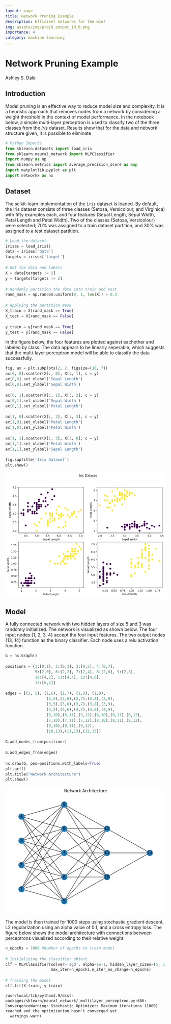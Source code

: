 ```yaml
---
layout: page
title: Network Pruning Example
description: Efficient networks for the win!
img: assets/img/proj9_output_10_0.png
importance: 4
category: machine learning
---
```


# Network Pruning Example

Ashley S. Dale

## Introduction

Model pruning is an effective way to reduce model size and complexity.  It is a heuristic approach that removes nodes from a network by considering a weight threshold in the context of model performance.  In the notebook below, a simple multi-layer perceptron is used to classify two of the three classes from the *Iris* dataset.  Results show that for the data and network structure given, it is possible to eliminate


```python
# Python Imports
from sklearn.datasets import load_iris
from sklearn.neural_network import MLPClassifier
import numpy as np
from sklearn.metrics import average_precision_score as map
import matplotlib.pyplot as plt
import networkx as nx
```

## Dataset
The scikit-learn implementation of the ```iris``` dataset is loaded.  By default, the Iris dataset consists of three classes (Setosa, Versicolour, and Virginica) with fifty examples each, and four features (Sepal Length, Sepal Width, Petal Length and Petal Width).  Two of the classes (Setosa, Versicolour) were selected; 70% was assigned to a train dataset partition, and 30% was assigned to a test dataset partition.


```python
# Load the dataset
irises = load_iris()
data = irises['data']
targets = irises['target']

# Get the data and labels
X = data[targets != 2]
y = targets[targets != 2]

# Randomly partition the data into train and test
rand_mask = np.random.uniform(0, 1, len(X)) > 0.3

# Applying the partition mask
X_train = X[rand_mask == True]
X_test = X[rand_mask == False]

y_train = y[rand_mask == True]
y_test = y[rand_mask == False]
```

In the figure below, the four features are plotted against eachother and labeled by class.  The data appears to be linearly seperable, which suggests that the multi-layer perceptron model will be able to classify the data successfully.


```python
fig, ax = plt.subplots(2, 2, figsize=(10, 7))
ax[0, 0].scatter(X[:, 0], X[:, 1], c = y)
ax[0,0].set_xlabel('Sepal Length')
ax[0,0].set_ylabel('Sepal Width')

ax[0, 1].scatter(X[:, 1], X[:, 2], c = y)
ax[0,1].set_xlabel('Sepal Width')
ax[0,1].set_ylabel('Petal Length')

ax[1, 0].scatter(X[:, 2], X[:, 3], c = y)
ax[1,0].set_xlabel('Petal Length')
ax[1,0].set_ylabel('Petal Width')

ax[1, 1].scatter(X[:, 3], X[:, 0], c = y)
ax[1,1].set_xlabel('Petal Width')
ax[1,1].set_ylabel('Sepal Length')

fig.suptitle('Iris Dataset')
plt.show()
```


    
![png](assets/img/proj9_output_5_0.png)
    


## Model

A fully connected network with two hidden layers of size 5 and 3 was randomly initialized.  The network is visualized as shown below.  The four input nodes {1, 2, 3, 4} accept the four input features.  The two output nodes {13, 14} function as the binary classifier.  Each node uses a relu activation function.


```python
G = nx.Graph()

positions = {1:[0,1], 2:[0,3], 3:[0,5], 4:[0,7],
             5:[2,0], 6:[2,2], 7:[2,4], 8:[2,6], 9:[2,8],
             10:[4,2], 11:[4,4], 12:[4,6],
             13:[6,4]}

edges = [(1, 5), (1,6), (1,7), (1,8), (1,9),
                  (2,5),(2,6),(2,7),(2,8),(2,9),
                  (3,5),(3,6),(3,7),(3,8),(3,9),
                  (4,5),(4,6),(4,7),(4,8),(4,9),
                  (5,10),(5,11),(5,12),(6,10),(6,11),(6,12),
                  (7,10),(7,11),(7,12),(8,10),(8,11),(8,12),
                  (9,10),(9,11),(9,12),
                  (10,13),(11,13),(12,13)]

G.add_nodes_from(positions)

G.add_edges_from(edges)

nx.draw(G, pos=positions,with_labels=True)
plt.gcf()
plt.title("Network Architecture")
plt.show()
```


    
![png](assets/img/proj9_output_7_0.png)
    


The model is then trained for 1000 steps using stochastic gradient descent, L2 regularization using an alpha value of 0.1, and a cross entropy loss.  The figure below shows the model architecture with connections between perceptrons visualized according to their relative weight.


```python
n_epochs = 1000 #Number of epochs to train model

# Initializing the classifier object
clf = MLPClassifier(solver='sgd', alpha=1e-1, hidden_layer_sizes=(5, 3),
                    max_iter=n_epochs,n_iter_no_change=n_epochs)

# Training the model
clf.fit(X_train, y_train)
```

    /usr/local/lib/python3.9/dist-packages/sklearn/neural_network/_multilayer_perceptron.py:686: ConvergenceWarning: Stochastic Optimizer: Maximum iterations (1000) reached and the optimization hasn't converged yet.
      warnings.warn(





<style>#sk-container-id-3 {color: black;background-color: white;}#sk-container-id-3 pre{padding: 0;}#sk-container-id-3 div.sk-toggleable {background-color: white;}#sk-container-id-3 label.sk-toggleable__label {cursor: pointer;display: block;width: 100%;margin-bottom: 0;padding: 0.3em;box-sizing: border-box;text-align: center;}#sk-container-id-3 label.sk-toggleable__label-arrow:before {content: "▸";float: left;margin-right: 0.25em;color: #696969;}#sk-container-id-3 label.sk-toggleable__label-arrow:hover:before {color: black;}#sk-container-id-3 div.sk-estimator:hover label.sk-toggleable__label-arrow:before {color: black;}#sk-container-id-3 div.sk-toggleable__content {max-height: 0;max-width: 0;overflow: hidden;text-align: left;background-color: #f0f8ff;}#sk-container-id-3 div.sk-toggleable__content pre {margin: 0.2em;color: black;border-radius: 0.25em;background-color: #f0f8ff;}#sk-container-id-3 input.sk-toggleable__control:checked~div.sk-toggleable__content {max-height: 200px;max-width: 100%;overflow: auto;}#sk-container-id-3 input.sk-toggleable__control:checked~label.sk-toggleable__label-arrow:before {content: "▾";}#sk-container-id-3 div.sk-estimator input.sk-toggleable__control:checked~label.sk-toggleable__label {background-color: #d4ebff;}#sk-container-id-3 div.sk-label input.sk-toggleable__control:checked~label.sk-toggleable__label {background-color: #d4ebff;}#sk-container-id-3 input.sk-hidden--visually {border: 0;clip: rect(1px 1px 1px 1px);clip: rect(1px, 1px, 1px, 1px);height: 1px;margin: -1px;overflow: hidden;padding: 0;position: absolute;width: 1px;}#sk-container-id-3 div.sk-estimator {font-family: monospace;background-color: #f0f8ff;border: 1px dotted black;border-radius: 0.25em;box-sizing: border-box;margin-bottom: 0.5em;}#sk-container-id-3 div.sk-estimator:hover {background-color: #d4ebff;}#sk-container-id-3 div.sk-parallel-item::after {content: "";width: 100%;border-bottom: 1px solid gray;flex-grow: 1;}#sk-container-id-3 div.sk-label:hover label.sk-toggleable__label {background-color: #d4ebff;}#sk-container-id-3 div.sk-serial::before {content: "";position: absolute;border-left: 1px solid gray;box-sizing: border-box;top: 0;bottom: 0;left: 50%;z-index: 0;}#sk-container-id-3 div.sk-serial {display: flex;flex-direction: column;align-items: center;background-color: white;padding-right: 0.2em;padding-left: 0.2em;position: relative;}#sk-container-id-3 div.sk-item {position: relative;z-index: 1;}#sk-container-id-3 div.sk-parallel {display: flex;align-items: stretch;justify-content: center;background-color: white;position: relative;}#sk-container-id-3 div.sk-item::before, #sk-container-id-3 div.sk-parallel-item::before {content: "";position: absolute;border-left: 1px solid gray;box-sizing: border-box;top: 0;bottom: 0;left: 50%;z-index: -1;}#sk-container-id-3 div.sk-parallel-item {display: flex;flex-direction: column;z-index: 1;position: relative;background-color: white;}#sk-container-id-3 div.sk-parallel-item:first-child::after {align-self: flex-end;width: 50%;}#sk-container-id-3 div.sk-parallel-item:last-child::after {align-self: flex-start;width: 50%;}#sk-container-id-3 div.sk-parallel-item:only-child::after {width: 0;}#sk-container-id-3 div.sk-dashed-wrapped {border: 1px dashed gray;margin: 0 0.4em 0.5em 0.4em;box-sizing: border-box;padding-bottom: 0.4em;background-color: white;}#sk-container-id-3 div.sk-label label {font-family: monospace;font-weight: bold;display: inline-block;line-height: 1.2em;}#sk-container-id-3 div.sk-label-container {text-align: center;}#sk-container-id-3 div.sk-container {/* jupyter's `normalize.less` sets `[hidden] { display: none; }` but bootstrap.min.css set `[hidden] { display: none !important; }` so we also need the `!important` here to be able to override the default hidden behavior on the sphinx rendered scikit-learn.org. See: https://github.com/scikit-learn/scikit-learn/issues/21755 */display: inline-block !important;position: relative;}#sk-container-id-3 div.sk-text-repr-fallback {display: none;}</style><div id="sk-container-id-3" class="sk-top-container"><div class="sk-text-repr-fallback"><pre>MLPClassifier(alpha=0.1, hidden_layer_sizes=(5, 3), max_iter=1000,
              n_iter_no_change=1000, solver=&#x27;sgd&#x27;)</pre><b>In a Jupyter environment, please rerun this cell to show the HTML representation or trust the notebook. <br />On GitHub, the HTML representation is unable to render, please try loading this page with nbviewer.org.</b></div><div class="sk-container" hidden><div class="sk-item"><div class="sk-estimator sk-toggleable"><input class="sk-toggleable__control sk-hidden--visually" id="sk-estimator-id-3" type="checkbox" checked><label for="sk-estimator-id-3" class="sk-toggleable__label sk-toggleable__label-arrow">MLPClassifier</label><div class="sk-toggleable__content"><pre>MLPClassifier(alpha=0.1, hidden_layer_sizes=(5, 3), max_iter=1000,
              n_iter_no_change=1000, solver=&#x27;sgd&#x27;)</pre></div></div></div></div></div>




```python
# Update the Graph object used in the plot above with the weights and biases for
#later visualization.

edge_weights = list(np.reshape(clf.coefs_[0], (20)))
edge_weights.extend(np.reshape(clf.coefs_[1], (15)))

nx.set_edge_attributes(G, values=edge_weights, name='weight')

widths = nx.get_edge_attributes(G, 'weight')
nodelist = G.nodes()

nx.draw_networkx_nodes(G,positions,
                       nodelist=nodelist)

nx.draw_networkx_edges(G,positions,
                       edgelist=edges,
                       width=edge_weights*100)

nx.draw_networkx_labels(G, pos=positions,
                        labels=dict(zip(nodelist,nodelist)),
                        font_color='white')

plt.gcf()
plt.box(False)
plt.title('Updated Network Architecture')
plt.show()
```


    
![png](assets/img/proj9_output_10_0.png)
    


The training loss is plotted as a function of the number of steps below.  From this plot, the model appears overtrained.  However, for this implementation overtraining is not a concern as the purpose is to determine how many weights can be removed while maintaining model performance.


```python
# Plotting the training loss
fig, ax = plt.subplots(1,1)
steps = len(clf.loss_curve_)
ax.plot(np.linspace(1, steps, steps), clf.loss_curve_)
ax.set_xlabel('Training Steps')
ax.set_ylabel('Cross Entropy Loss')
ax.set_title('Training Loss')
plt.show()
```


    
![png](assets/img/proj9_output_12_0.png)
    


Predictions are made on the test set, and an initial mean average precision is calculated.  The range of the mean average precision is [0,1], with a value of 1 equivalent to perfect precision.


```python
# Predicting labels for the test set
y_pred = clf.predict(X_test)

pred_map = map(y_test, y_pred)

print(f"Mean Average Precision: {pred_map}")
```

    Mean Average Precision: 1.0


## Weight Thresholding Implementation

Now we implement the heuristic approach of weight removal to identify which nodes to remove.  Below, a function is defined that sweeps through various threshold values, and determines how the model performs on the test data for that threshold.  For each threshold value, any weight with an absolute value equal to or less than the threshold is removed from the network.


```python
def thresholding_routine(wt_thresholds):
    '''
    Applies thresholds to model and gets prediction error

    wt_thresholds: list of thresholds
    returns: list of errors, list of how many nodes removed for each threshold
    '''

    err = [] # variable for error values
    num_zeros = [] # variable to hold num nodes set to zero

    for threshold in wt_thresholds:
        #Set all weights less than threshold equal to zero
        clf.coefs_[0][np.abs(clf.coefs_[0])<threshold] = 0
        clf.coefs_[1][np.abs(clf.coefs_[1])<threshold] = 0

        # Count how many weights are now zero
        num_zeros.append(
            np.count_nonzero(clf.coefs_[0]==0)+
            np.count_nonzero(clf.coefs_[1]==0))

        # Get preditions on the test set
        y_pred = clf.predict(X_test)

        # Calculate the mean average precision and save for later
        err.append(map(y_test, y_pred))

    return err, num_zeros
```

The maximum threshold value is the largest weight value in the network.  A linear interpretation of 1000 different thresholds between 0 and the max weight value is considered. The exact number of weights that can be removed without sacrificing performance depends upon training outcomes and the network's initial state.  However, typical values achieved range between 40-60% of the network's weights.


```python
# Determine where to stop thresholding
threshold_max = np.max([np.max(clf.coefs_[0]), np.max(clf.coefs_[1])])

# Create a range of 1000 thresholds to test
thresholds = np.linspace(0, threshold_max, 1000)
```


```python
# Run function defined above
err_vals, zeros = thresholding_routine(thresholds)
```


```python
# Determine the weight threshold cutoff

threshold_mask = np.array(err_vals) > 0.9
max_wt = thresholds[len(thresholds[threshold_mask == True])]
print(f"The maximum weight threshold is {max_wt}")

# Determine the maximum number of weights removed
max_zeros_removed = zeros[len(thresholds[threshold_mask == True])]
print(f"The maximum number of weights removed is {max_zeros_removed}")
```

    The maximum weight threshold is 0.6303783306038981
    The maximum number of weights removed is 22


The results are plotted below.  The figure on the left shows how the average precision of the classification results change based on the magnitude of the weights remaining.  The figure on the right shows how many weights are removed at each threshold.


```python
fig, ax = plt.subplots(1, 2, figsize=(10,4))
ax[0].axvline(x = max_wt, color = 'k', alpha=0.3)
ax[0].scatter(thresholds, err_vals, s=3)

ax[0].set_title('Weight Threshold vs. Average Precision')
ax[0].set_xlabel('Weight Threshold')
ax[0].set_ylabel('Average Precision')

ax[1].axvline(x = max_wt, color = 'k', alpha=0.3)
ax[1].axhline(y = max_zeros_removed, color = 'k', alpha=0.3)
ax[1].plot(thresholds, zeros)
ax[1].set_title('Weight Threshold vs. Num Weights Removed')
ax[1].set_xlabel('Weight Threshold')
ax[1].set_ylabel('Num Weights Removed')
plt.show()
```


    
![png](assets/img/proj9_output_22_0.png)
    


## Summary

Network pruning is an effective way to maintain network accuracy while reducing network size, complexity, and evaluation time.  As shown above, for a simple multi-layer perceptron with two hidden layers, as much as 40-60% of the network weights can be safely removed without negatively affecting network performance.  However, this value is dependent on the network's initialization, which reflects the heuristic nature of this method.
